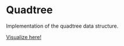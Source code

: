 # Quadtree
Implementation of the quadtree data structure.

[Visualize here!](https://jcj59.github.io/quadtree/)
